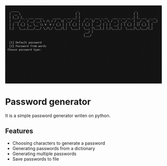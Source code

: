 ![Banner](https://raw.githubusercontent.com/Ninnjah/password-generator/master/assets/banner.jpg)
# Password generator
It is a simple password generator writen on python.
## Features
- Choosing characters to generate a password
- Generating passwords from a dictionary
- Generating multiple passwords
- Save passwords to file